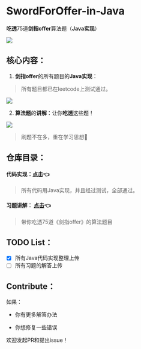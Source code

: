 # SwordForOffer-in-Java

**吃透**75道**剑指offer**算法题（**Java实现**）

![](https://picreso.oss-cn-beijing.aliyuncs.com/offer.jpg)

## 核心内容：

1. **剑指offer**的所有题目的**Java实现**：

> 所有题目都已在leetcode上测试通过。

![](https://picreso.oss-cn-beijing.aliyuncs.com/leetcode-result.png)

2. **算法题**的**讲解**：让你**吃透**这些题！

![](https://picreso.oss-cn-beijing.aliyuncs.com/alos.jpg)

> 刷题不在多，重在学习思想🤔

## 仓库目录：

#### 代码实现：[点击](./code)👈

> 所有代码用Java实现，并且经过测试，全部通过。

#### 习题讲解： [点击](./doc)👈

> 带你吃透75道《剑指offer》的算法题目

## TODO List：

- [x] 所有Java代码实现整理上传
- [ ] 所有习题的解答上传

## Contribute：

如果：

+ 你有更多解答办法

+ 你想修复一些错误

欢迎发起PR和提出issue！